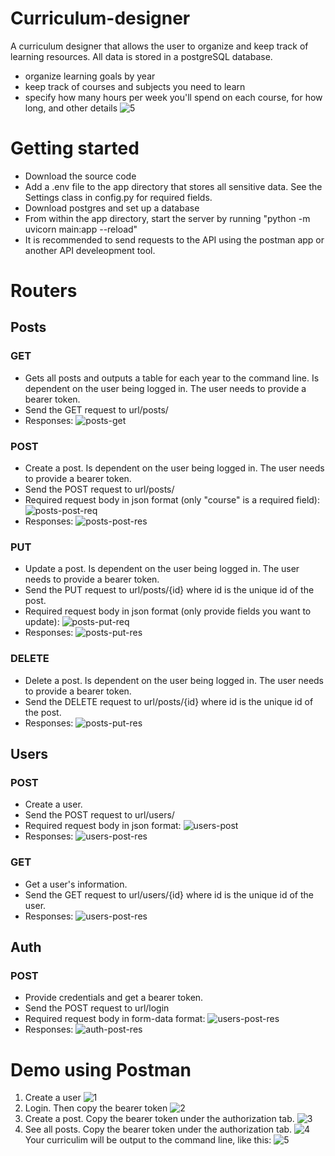 # Curriculum-designer
A curriculum designer that allows the user to organize and keep track of learning resources. All data is stored in a postgreSQL database.
* organize learning goals by year
* keep track of courses and subjects you need to learn
* specify how many hours per week you'll spend on each course, for how long, and other details
![5](https://user-images.githubusercontent.com/59581465/209742695-9e5f12fd-ba5f-4f1e-8fa0-1f7e65f76c26.png)

# Getting started
* Download the source code
* Add a .env file to the app directory that stores all sensitive data. See the Settings class in config.py for required fields.
* Download postgres and set up a database
* From within the app directory, start the server by running "python -m uvicorn main:app --reload"
* It is recommended to send requests to the API using the postman app or another API develeopment tool.  

# Routers
## Posts
### GET
* Gets all posts and outputs a table for each year to the command line. Is dependent on the user being logged in. The user needs to provide a bearer token. 
* Send the GET request to url/posts/
* Responses:
![posts-get](https://user-images.githubusercontent.com/59581465/209739627-2b807599-4637-4e74-8db5-5f904fb8454c.png)
### POST
* Create a post. Is dependent on the user being logged in. The user needs to provide a bearer token.
* Send the POST request to url/posts/
* Required request body in json format (only "course" is a required field):
![posts-post-req](https://user-images.githubusercontent.com/59581465/209740142-52c9a80f-7f14-4da4-9eb2-002c1ff6cca3.png)
* Responses:
![posts-post-res](https://user-images.githubusercontent.com/59581465/209740230-c9980dac-37ae-4bbe-bb98-33aa1d1db207.png)
### PUT
* Update a post. Is dependent on the user being logged in. The user needs to provide a bearer token.
* Send the PUT request to url/posts/{id} where id is the unique id of the post.
* Required request body in json format (only provide fields you want to update):
![posts-put-req](https://user-images.githubusercontent.com/59581465/209740488-39a9ee00-eac5-4024-bf9b-73a32c67433e.png)
* Responses:
![posts-put-res](https://user-images.githubusercontent.com/59581465/209740580-2523e156-5bd5-4036-b22f-de9f20f0c9e4.png)
### DELETE
* Delete a post. Is dependent on the user being logged in. The user needs to provide a bearer token.
* Send the DELETE request to url/posts/{id} where id is the unique id of the post.
* Responses:
![posts-put-res](https://user-images.githubusercontent.com/59581465/209740704-79399b3b-3ed2-4816-b305-313abe5180e4.png)
## Users
### POST
* Create a user.
* Send the POST request to url/users/
* Required request body in json format:
![users-post](https://user-images.githubusercontent.com/59581465/209740889-6dd24d08-4901-4f42-acfb-4fb625691f48.png)
* Responses:
![users-post-res](https://user-images.githubusercontent.com/59581465/209740936-814372aa-28b0-4042-a933-92573041af11.png)
### GET
* Get a user's information.
* Send the GET request to url/users/{id} where id is the unique id of the user.
* Responses:
![users-post-res](https://user-images.githubusercontent.com/59581465/209741049-2a0a8d83-23a4-4467-bd18-d3dd968b07a9.png)
## Auth
### POST
* Provide credentials and get a bearer token.
* Send the POST request to url/login 
* Required request body in form-data format:
![users-post-res](https://user-images.githubusercontent.com/59581465/209741271-ecf74e61-5a7e-441c-9070-30fb675947b6.png)
* Responses:
![auth-post-res](https://user-images.githubusercontent.com/59581465/209741333-3507e8d1-539a-4ee9-b717-8aaefec6476e.png)

# Demo using Postman
1. Create a user
![1](https://user-images.githubusercontent.com/59581465/209742645-1b7c6115-f4f9-4840-9fd3-24833e58e724.png)
2. Login. Then copy the bearer token
![2](https://user-images.githubusercontent.com/59581465/209742593-25518324-a200-46e0-afe2-ff3abd1e8950.png)
3. Create a post. Copy the bearer token under the authorization tab.
![3](https://user-images.githubusercontent.com/59581465/209741991-bc1f73cb-c28d-430a-83e5-99233f0c6932.png)
4. See all posts. Copy the bearer token under the authorization tab.
![4](https://user-images.githubusercontent.com/59581465/209742052-82e19aef-74d6-4d68-9eaf-a08f64c48463.png)
Your curriculim will be output to the command line, like this:
![5](https://user-images.githubusercontent.com/59581465/209742371-4ba46267-9b99-4ad4-b62c-be37bcbf428e.png)
